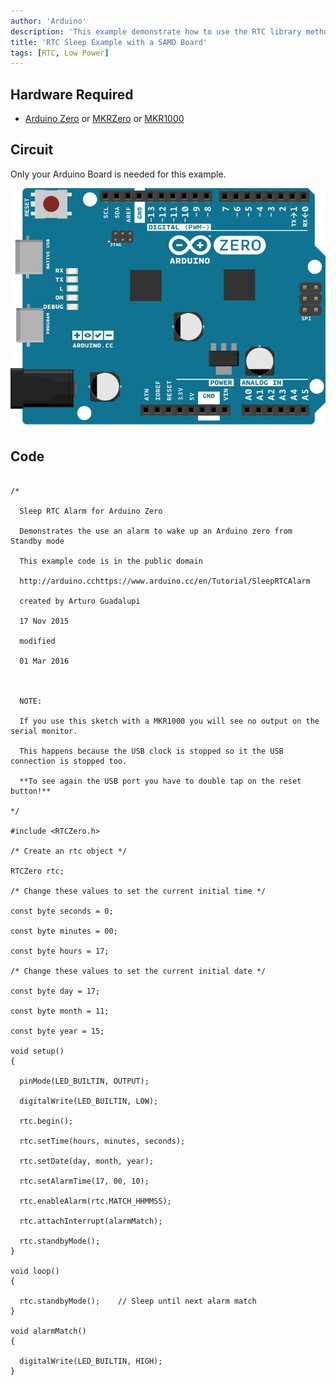 ```yaml
---
author: 'Arduino'
description: 'This example demonstrate how to use the RTC library methods in order to wake up from the standby mode.'
title: 'RTC Sleep Example with a SAMD Board'
tags: [RTC, Low Power]
---
```


## Hardware Required

- [Arduino Zero](https://www.arduino.cc/en/Main/ArduinoBoardZero) or [MKRZero](https://www.arduino.cc/en/Main/ArduinoBoardMKRZero) or  [MKR1000](https://www.arduino.cc/en/Main/ArduinoMKR1000)

## Circuit

Only your Arduino Board is needed for this example.

![The circuit for this example.](assets/ArduinoZero_bb.jpg)



## Code

```arduino

/*

  Sleep RTC Alarm for Arduino Zero

  Demonstrates the use an alarm to wake up an Arduino zero from Standby mode

  This example code is in the public domain

  http://arduino.cchttps://www.arduino.cc/en/Tutorial/SleepRTCAlarm

  created by Arturo Guadalupi

  17 Nov 2015

  modified

  01 Mar 2016



  NOTE:

  If you use this sketch with a MKR1000 you will see no output on the serial monitor.

  This happens because the USB clock is stopped so it the USB connection is stopped too.

  **To see again the USB port you have to double tap on the reset button!**

*/

#include <RTCZero.h>

/* Create an rtc object */

RTCZero rtc;

/* Change these values to set the current initial time */

const byte seconds = 0;

const byte minutes = 00;

const byte hours = 17;

/* Change these values to set the current initial date */

const byte day = 17;

const byte month = 11;

const byte year = 15;

void setup()
{

  pinMode(LED_BUILTIN, OUTPUT);

  digitalWrite(LED_BUILTIN, LOW);

  rtc.begin();

  rtc.setTime(hours, minutes, seconds);

  rtc.setDate(day, month, year);

  rtc.setAlarmTime(17, 00, 10);

  rtc.enableAlarm(rtc.MATCH_HHMMSS);

  rtc.attachInterrupt(alarmMatch);

  rtc.standbyMode();
}

void loop()
{

  rtc.standbyMode();    // Sleep until next alarm match
}

void alarmMatch()
{

  digitalWrite(LED_BUILTIN, HIGH);
}
```